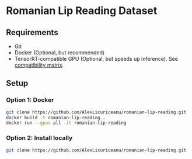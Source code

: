 # Romanian Lip Reading Dataset

## Requirements
- Git
- Docker (Optional, but recommended)
- TensorRT-compatible GPU (Optional, but speeds up inference). See [compatibility matrix](https://docs.nvidia.com/deeplearning/tensorrt/latest/getting-started/support-matrix.html).

## Setup
### Option 1: Docker
```sh
git clone https://github.com/AlexLicuriceanu/romanian-lip-reading.git
docker build -t romanian-lip-reading .
docker run --gpus all -it romanian-lip-reading
```

### Option 2: Install locally
```sh
git clone https://github.com/AlexLicuriceanu/romanian-lip-reading.git
```